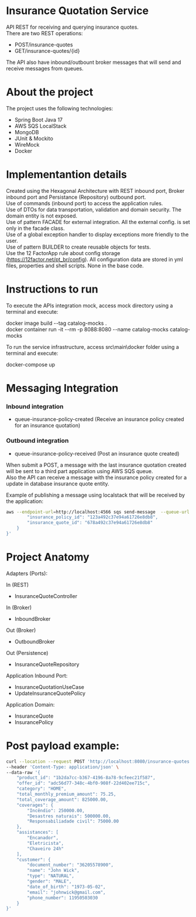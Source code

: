 # Insurance Quotation Service
API REST for receiving and querying insurance quotes.  
There are two REST operations: 
- POST/insurance-quotes
- GET/insurance-quotes/{id}

The API also have inbound/outbount broker messages that will send and receive messages from queues.  

# About the project

The project uses the following technologies:  
- Spring Boot Java 17
- AWS SQS LocalStack 
- MongoDB
- JUnit & Mockito
- WireMock
- Docker

# Implementantion details
Created using the Hexagonal Architecture with REST inbound port, Broker inbound port and Persistance (Repository) outbound port.  
Use of commands (inbound port) to access the application rules.  
Use of DTOs for data transportation, validation and domain security. The domain entity is not exposed.  
Use of pattern FACADE for external integration. All the external config. is set only in the facade class.  
Use of a global exception handler to display exceptions more friendly to the user.  
Use of pattern BUILDER to create reusable objects for tests.  
Use the 12 FactorApp rule about config storage (https://12factor.net/pt_br/config). All configuration data are stored in yml files, properties and shell scripts. None in the base code.  

# Instructions to run
To execute the APIs integration mock, access mock directory using a terminal and execute:  

docker image build --tag catalog-mocks .  
docker container run -it --rm -p 8088:8080 --name catalog-mocks catalog-mocks

To run the service infrastructure, access src\main\docker folder using a terminal and execute:  

docker-compose up

# Messaging Integration
### Inbound integration
- queue-insurance-policy-created (Receive an insurance policy created for an insurance quotation)
### Outbound integration
- queue-insurance-policy-received (Post an insurance quote created)

When submit a POST, a message with the last insurance quotation created will be sent to a third part application using AWS SQS queue.  
Also the API can receive a message with the insurance policy created for a update in database insurance quote entity.  

Example of publishing a message using localstack that will be received by the application:

```bash
aws --endpoint-url=http://localhost:4566 sqs send-message  --queue-url http://localhost:4566/000000000000/queue-insurance-policy-created  --profile localstack  --message-body '{
		"insurance_policy_id": "123a492c37e94a61726e8db8",
		"insurance_quote_id": "678a492c37e94a61726e8db8"
	}
}'
```

# Project Anatomy

Adapters (Ports):

In (REST)
- InsuranceQuoteController

In (Broker)
- InboundBroker

Out (Broker)
- OutboundBroker

Out (Persistence)
- InsuranceQuoteRepository

Application Inbound Port:
- InsuranceQuotationUseCase
- UpdateInsuranceQuotePolicy

Application Domain:
- InsuranceQuote
- InsurancePolicy

# Post payload example:
```bash
curl --location --request POST 'http://localhost:8080/insurance-quotes' \
--header 'Content-Type: application/json' \
--data-raw '{
    "product_id": "1b2da7cc-b367-4196-8a78-9cfeec21f587",
    "offer_id": "adc56d77-348c-4bf0-908f-22d402ee715c",
    "category": "HOME",
    "total_monthly_premium_amount": 75.25,
    "total_coverage_amount": 825000.00,
    "coverages": {
        "Incêndio": 250000.00,
        "Desastres naturais": 500000.00,
        "Responsabiliadade civil": 75000.00
    },
    "assistances": [
        "Encanador",
        "Eletricista",
        "Chaveiro 24h"
    ],
    "customer": {
        "document_number": "36205578900",
        "name": "John Wick",
        "type": "NATURAL",
        "gender": "MALE",
        "date_of_birth": "1973-05-02",
        "email": "johnwick@gmail.com",
        "phone_number": 11950503030
    }
}'
```


